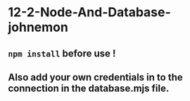 # 12-2-Node-And-Database-johnemon

## `npm install` before use !

## Also add your own credentials in to the connection in the database.mjs file.
